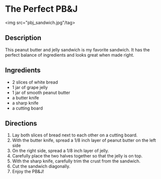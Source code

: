<h1>The Perfect PB&amp;J</h1>
</hr>

<img src="pbj_sandwich.jpg"/tag>
<h2> Description </h2>
<p>This peanut butter and jelly sandwich is my favorite sandwich. It has the perfect balance of ingredients and looks great when made right.</p>
</hr>

<h2> Ingredients </h2>
<ul>
   <li> 2 slices of white bread</li>
    <li> 1 jar of grape jelly</li>
    <li> 1 jar of smooth peanut butter</li>
    <li>  a butter knife</li>
    <li> a sharp knife</li>
    <li> a cutting board </li>
</ul>
</hr>

<h2> Directions </h2>
<ol>
    <li>Lay both slices of bread next to each other on a cutting board.</li>
    <li>With the butter knife, spread a 1/8 inch layer of peanut butter on the left side</li>
    <li>On the right side, spread a 1/8 inch layer of jelly.</li>
    <li>Carefully place the two halves together so that the jelly is on top.</li>
    <li>With the sharp knife, carefully trim the crust from the sandwich.</li>
    <li>Cut the sandwich diagonally.</li>
    <li>Enjoy the PB&amp;J!</li>
</ol>
